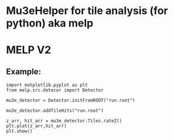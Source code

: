 # Mu3eHelper for tile analysis (for python) aka melp  

# MELP V2

## Example:
```
import matplotlib.pyplot as plt
from melp.src.detecor import Detector

mu3e_detector = Detector.initFromROOT("run.root")

mu3e_detector.addTileHits("run.root")

z_arr, hit_arr = mu3e_detector.Tiles.rateZ()
plt.plot(z_arr,hit_arr)
plt.show()
```
